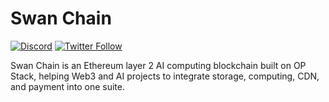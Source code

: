 # Swan Chain
[![Discord](https://img.shields.io/discord/770382203782692945?label=Discord&logo=Discord)](https://discord.gg/swanchain)
[![Twitter Follow](https://img.shields.io/twitter/follow/swan_chain)](https://twitter.com/swan_chain)

Swan Chain is an Ethereum layer 2 AI computing blockchain built on OP Stack, helping Web3 and AI projects to integrate storage, computing, CDN, and payment into one suite.
